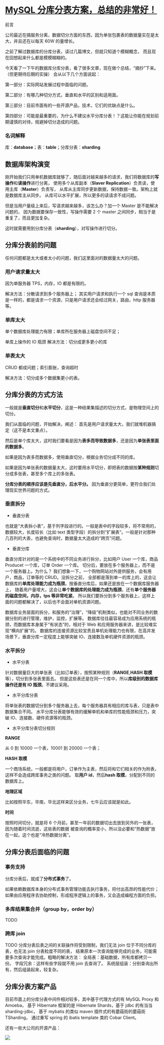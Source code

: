 # [MySQL 分库分表方案，总结的非常好！](https://www.cnblogs.com/aksir/p/9085694.html)

前言

公司最近在搞服务分离，数据切分方面的东西，因为单张包裹表的数据量实在是太大，并且还在以每天 60W 的量增长。

之前了解过数据库的分库分表，读过几篇博文，但就只知道个模糊概念， 而且现在回想起来什么都是模模糊糊的。

今天看了一下午的数据库分库分表，看了很多文章，现在做个总结，“摘抄”下来。（但更期待后期的实操） 会从以下几个方面说起：

第一部分：实际网站发展过程中面临的问题。

第二部分：有哪几种切分方式，垂直和水平的区别和适用面。

第三部分：目前市面有的一些开源产品，技术，它们的优缺点是什么。

第四部分：可能是最重要的，为什么不建议水平分库分表！？这能让你能在规划前期谨慎的对待，规避掉切分造成的问题。

### 名词解释

库：**database**；表：**table**；分库分表：**sharding**

## 数据库架构演变

刚开始我们只用单机数据库就够了，随后面对越来越多的请求，我们将数据库的**写操作**和**读操作**进行分离， 使用多个从库副本（**Slaver Replication**）负责读，使用主库（**Master**）负责写， 从库从主库同步更新数据，保持数据一致。架构上就是数据库主从同步。 从库可以水平扩展，所以更多的读请求不成问题。

但是当用户量级上来后，写请求越来越多，该怎么办？加一个 Master 是不能解决问题的， 因为数据要保存一致性，写操作需要 2 个 master 之间同步，相当于是重复了，而且更加复杂。

这时就需要用到分库分表（**sharding**），对写操作进行切分。

## 分库分表前的问题

任何问题都是太大或者太小的问题，我们这里面对的数据量太大的问题。

### 用户请求量太大

因为单服务器 TPS，内存，IO 都是有限的。

解决方法：分散请求到多个服务器上； 其实用户请求和执行一个 sql 查询是本质是一样的，都是请求一个资源，只是用户请求还会经过网关，路由，http 服务器等。

### 单库太大

单个数据库处理能力有限；单库所在服务器上磁盘空间不足；

单库上操作的 IO 瓶颈 解决方法：切分成更多更小的库

### 单表太大

CRUD 都成问题；索引膨胀，查询超时

解决方法：切分成多个数据集更小的表。

## 分库分表的方式方法

一般就是**垂直切分**和**水平切分**，这是一种结果集描述的切分方式，是物理空间上的切分。

我们从面临的问题，开始解决，阐述： 首先是用户请求量太大，我们就堆机器搞定（这不是本文重点）。

然后是单个库太大，这时我们要看是因为**表多而导致数据多**，还是因为**单张表里面的数据多**。

如果是因为表多而数据多，使用垂直切分，根据业务切分成不同的库。

如果是因为单张表的数据量太大，这时要用水平切分，即把表的数据按**某种规则**切分成多张表，甚至多个库上的多张表。

**分库分表的顺序应该是先垂直分，后水平分。** 因为垂直分更简单，更符合我们处理现实世界问题的方式。

### 垂直拆分

- 垂直分表

也就是“大表拆小表”，基于列字段进行的。一般是表中的字段较多，将不常用的， 数据较大，长度较长（比如 text 类型字段）的拆分到“扩展表“。一般是针对那种几百列的大表，也避免查询时，数据量太大造成的“跨页”问题。

- 垂直分库

垂直分库针对的是一个系统中的不同业务进行拆分，比如用户 User 一个库，商品 Producet 一个库，订单 Order 一个库。 切分后，要放在多个服务器上，而不是一个服务器上。为什么？ 我们想象一下，一个购物网站对外提供服务，会有用户，商品，订单等的 CRUD。没拆分之前， 全部都是落到单一的库上的，这会让数据库的**单库处理能力成为瓶颈**。按垂直分库后，如果还是放在一个数据库服务器上， 随着用户量增大，这会让**单个数据库的处理能力成为瓶颈**，还有**单个服务器的磁盘空间，内存，tps 等非常吃紧**。 所以我们要拆分到多个服务器上，这样上面的问题都解决了，以后也不会面对单机资源问题。

数据库业务层面的拆分，和服务的“治理”，“降级”机制类似，也能对不同业务的数据分别的进行管理，维护，监控，扩展等。 数据库往往最容易成为应用系统的瓶颈，而数据库本身属于“有状态”的，相对于 Web 和应用服务器来讲，是比较难实现“横向扩展”的。 数据库的连接资源比较宝贵且单机处理能力也有限，在高并发场景下，垂直分库一定程度上能够突破 IO、连接数及单机硬件资源的瓶颈。

### 水平拆分

- 水平分表

针对数据量巨大的单张表（比如订单表），按照某种规则（**RANGE**,**HASH 取模**等），切分到多张表里面去。 但是这些表还是在同一个库中，所以**库级别的数据库操作还是有 IO 瓶颈**。不建议采用。

- 水平分库分表

将单张表的数据切分到多个服务器上去，每个服务器具有相应的库与表，只是表中数据集合不同。 水平分库分表能够有效的缓解单机和单库的性能瓶颈和压力，突破 IO、连接数、硬件资源等的瓶颈。

- 水平分库分表切分规则

**RANGE**

从 0 到 10000 一个表，10001 到 20000 一个表；

**HASH 取模**

一个商场系统，一般都是将用户，订单作为主表，然后将和它们相关的作为附表，这样不会造成跨库事务之类的问题。 取**用户 id**，然后**hash 取模**，分配到不同的数据库上。

**地理区域**

比如按照华东，华南，华北这样来区分业务，七牛云应该就是如此。

**时间**

按照时间切分，就是将 6 个月前，甚至一年前的数据切出去放到另外的一张表，因为随着时间流逝，这些表的数据 被查询的概率变小，所以没必要和“热数据”放在一起，这个也是“冷热数据分离”。

## 分库分表后面临的问题

### 事务支持

分库分表后，就成了**分布式事务**了。

如果依赖数据库本身的分布式事务管理功能去执行事务，将付出高昂的性能代价； 如果由应用程序去协助控制，形成程序逻辑上的事务，又会造成编程方面的负担。

### 多库结果集合并（group by，order by）

TODO

### 跨库 join

TODO 分库分表后表之间的关联操作将受到限制，我们无法 join 位于不同分库的表，也无法 join 分表粒度不同的表， 结果原本一次查询能够完成的业务，可能需要多次查询才能完成。粗略的解决方法： 全局表：基础数据，所有库都拷贝一份。 字段冗余：这样有些字段就不用 join 去查询了。 系统层组装：分别查询出所有，然后组装起来，较复杂。

## 分库分表方案产品

目前市面上的分库分表中间件相对较多，其中基于代理方式的有 MySQL Proxy 和 Amoeba， 基于 Hibernate 框架的是 Hibernate Shards，基于 jdbc 的有当当 sharding-jdbc， 基于 mybatis 的类似 maven 插件式的有蘑菇街的蘑菇街 TSharding， 通过重写 spring 的 ibatis template 类的 Cobar Client。

还有一些大公司的开源产品：

![](https://mmbiz.qpic.cn/mmbiz_jpg/tuSaKc6SfPoRLAFtmI4PGFzYzudYsr3FkFx3yAVxhI0sUJgWDSy6W0PYWvCsF2SYFtMLUoJ62NiaewdmSR8w0sw/640)
